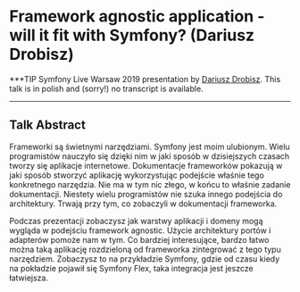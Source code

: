 # Framework agnostic application - will it fit with Symfony? (Dariusz Drobisz)

***TIP
Symfony Live Warsaw 2019 presentation by [Dariusz Drobisz](https://connect.symfony.com/profile/daryush).
This talk is in polish and (sorry!) no transcript is available.
***

## Talk Abstract

Frameworki są świetnymi narzędziami. Symfony jest moim ulubionym. Wielu programistów nauczyło się dzięki nim w jaki sposób w dzisiejszych czasach tworzy się aplikacje internetowe. Dokumentacje frameworków pokazują w jaki sposób stworzyć aplikację wykorzystując podejście właśnie tego konkretnego narzędzia. Nie ma w tym nic złego, w końcu to właśnie zadanie dokumentacji. Niestety wielu programistów nie szuka innego podejścia do architektury. Trwają przy tym, co zobaczyli w dokumentacji frameworka.

Podczas prezentacji zobaczysz jak warstwy aplikacji i domeny mogą wygląda w podejściu framework agnostic. Użycie architektury portów i adapterów pomoże nam w tym. Co bardziej interesujące, bardzo łatwo można taką aplikację rozdzieloną od frameworka zintegrować z tego typu narzędziem. Zobaczysz to na przykładzie Symfony, gdzie od czasu kiedy na pokładzie pojawił się Symfony Flex, taka integracja jest jeszcze łatwiejsza.

